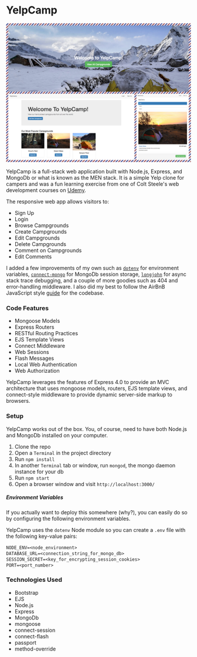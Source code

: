 # YelpCamp

![Yelp Camp Collage](/YelpCamp_Collage.jpg "YelpCamp Collage")

YelpCamp is a full-stack web application built with Node.js, Express, and MongoDb or what is known as the MEN stack. It is a simple Yelp clone for campers and was a fun learning exercise from one of Colt Steele's web development courses on [Udemy](https://www.udemy.com/the-web-developer-bootcamp/learn/v4/overview).

The responsive web app allows visitors to:
* Sign Up
* Login
* Browse Campgrounds
* Create Campgrounds
* Edit Campgrounds
* Delete Campgrounds
* Comment on Campgrounds
* Edit Comments

I added a few improvements of my own such as [`dotenv`](https://www.npmjs.com/package/dotenv) for environment variables, [`connect-mongo`](https://github.com/jdesboeufs/connect-mongo) for MongoDb session storage, [`longjohn`](https://github.com/mattinsler/longjohn) for async stack trace debugging, and a couple of more goodies such as 404 and error-handling middleware. I also did my best to follow the AirBnB JavaScript style [guide](https://github.com/airbnb/javascript) for the codebase.

### Code Features

* Mongoose Models
* Express Routers
* RESTful Routing Practices
* EJS Template Views
* Connect Middleware
* Web Sessions
* Flash Messages
* Local Web Authentication
* Web Authorization

YelpCamp leverages the features of Express 4.0 to provide an MVC architecture that uses mongoose models, routers, EJS template views, and connect-style middleware to provide dynamic server-side markup to browsers.

### Setup

YelpCamp works out of the box. You, of course, need to have both Node.js and MongoDb installed on your computer.

1. Clone the repo
2. Open a `Terminal` in the project directory
3. Run `npm install`
4. In another `Terminal` tab or window, run `mongod`, the mongo daemon instance for your db
5. Run `npm start`
6. Open a browser window and visit `http://localhost:3000/`

##### Environment Variables

If you actually want to deploy this somewhere (why?), you can easily do so by configuring the following environment variables. 

YelpCamp uses the `dotenv` Node module so you can create a `.env` file with the following key-value pairs:

```
NODE_ENV=<node_environment>
DATABASE_URL=<connection_string_for_mongo_db>
SESSION_SECRET=<key_for_encrypting_session_cookies>
PORT=<port_number>
```

### Technologies Used

* Bootstrap
* EJS
* Node.js
* Express
* MongoDb
* mongoose
* connect-session
* connect-flash
* passport
* method-override
